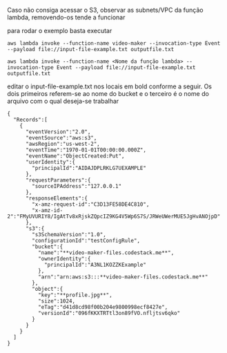 Caso não consiga acessar o S3, observar as subnets/VPC da função lambda, removendo-os tende a funcionar

para rodar o exemplo basta executar

```
aws lambda invoke --function-name video-maker --invocation-type Event --payload file://input-file-example.txt outputfile.txt
```

```
aws lambda invoke --function-name <Nome da função lambda> --invocation-type Event --payload file://input-file-example.txt outputfile.txt
```

editar o input-file-example.txt nos locais em bold conforme a seguir.
Os dois primeiros referem-se ao nome do bucket e o terceiro é o nome do arquivo com o qual deseja-se trabalhar

``` 
{
  "Records":[
    {
      "eventVersion":"2.0",
      "eventSource":"aws:s3",
      "awsRegion":"us-west-2",
      "eventTime":"1970-01-01T00:00:00.000Z",
      "eventName":"ObjectCreated:Put",
      "userIdentity":{
        "principalId":"AIDAJDPLRKLG7UEXAMPLE"
      },
      "requestParameters":{
        "sourceIPAddress":"127.0.0.1"
      },
      "responseElements":{
        "x-amz-request-id":"C3D13FE58DE4C810",
        "x-amz-id-2":"FMyUVURIY8/IgAtTv8xRjskZQpcIZ9KG4V5Wp6S7S/JRWeUWerMUE5JgHvANOjpD"
      },
      "s3":{
        "s3SchemaVersion":"1.0",
        "configurationId":"testConfigRule",
        "bucket":{
          "name":"**video-maker-files.codestack.me**",
          "ownerIdentity":{
            "principalId":"A3NL1KOZZKExample"
          },
          "arn":"arn:aws:s3:::**video-maker-files.codestack.me**"
        },
        "object":{
          "key":"**profile.jpg**",
          "size":1024,
          "eTag":"d41d8cd98f00b204e9800998ecf8427e",
          "versionId":"096fKKXTRTtl3on89fVO.nfljtsv6qko"
        }
      }
    }
  ]
}
```